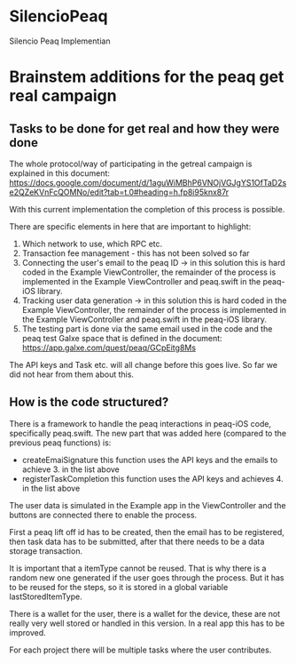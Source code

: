 # SilencioPeaq
Silencio Peaq Implementian



# Brainstem additions for the peaq get real campaign

## Tasks to be done for get real and how they were done 

The whole protocol/way of participating in the getreal campaign is explained in this document: https://docs.google.com/document/d/1aguWiMBhP6VNOjVGJgYS1OfTaD2se2QZeKVnFcQOMNo/edit?tab=t.0#heading=h.fp8i95knx87r

With this current implementation the completion of this process is possible.

There are specific elements in here that are important to highlight:
1. Which network to use, which RPC etc.
2. Transaction fee management - this has not been solved so far
3. Connecting the user's email to the peaq ID -> in this solution this is hard coded in the Example ViewController, the remainder of the process is implemented in the Example ViewController and peaq.swift in the peaq-iOS library.
4. Tracking user data generation -> in this solution this is hard coded in the Example ViewController, the remainder of the process is implemented in the Example ViewController and peaq.swift in the peaq-iOS library.
5. The testing part is done via the same email used in the code and the peaq test Galxe space that is defined in the document: https://app.galxe.com/quest/peaq/GCpEitg8Ms

The API keys and Task etc. will all change before this goes live. So far we did not hear from them about this.

## How is the code structured?

There is a framework to handle the peaq interactions in peaq-iOS code, specifically peaq.swift.
The new part that was added here (compared to the previous peaq functions) is:
- createEmaiSignature this function uses the API keys and the emails to achieve 3. in the list above 
- registerTaskCompletion this function uses the API keys and achieves 4. in the list above

The user data is simulated in the Example app in the ViewController and the buttons are connected there to enable the process.

First a peaq lift off id has to be created, then the email has to be registered, then task data has to be submitted, after that there needs to be a data storage transaction.

It is important that a itemType cannot be reused. That is why there is a random new one generated if the user goes through the process. But it has to be reused for the steps, so it is stored in a global variable lastStoredItemType.

There is a wallet for the user, there is a wallet for the device, these are not really very well stored or handled in this version. In a real app this has to be improved.

For each project there will be multiple tasks where the user contributes.


